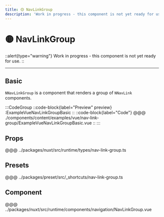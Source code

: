 ```yaml
---
title: 🟡 NavLinkGroup
description: 'Work in progress - this component is not yet ready for use.'
---
```


# 🟡 NavLinkGroup

::alert{type="warning"}
Work in progress - this component is not yet ready for use.
::

---

## Basic

`NNavLinkGroup` is a component that renders a group of `NNavLink` components. 

:::CodeGroup
::code-block{label="Preview" preview}
  :ExampleVueNavLinkGroupBasic
::
::code-block{label="Code"}
@@@ ./components/content/examples/vue/nav-link-group/ExampleVueNavLinkGroupBasic.vue
::
:::

## Props
@@@ ../packages/nuxt/src/runtime/types/nav-link-group.ts

## Presets
@@@ ../packages/preset/src/_shortcuts/nav-link-group.ts

## Component
@@@ ../packages/nuxt/src/runtime/components/navigation/NavLinkGroup.vue


